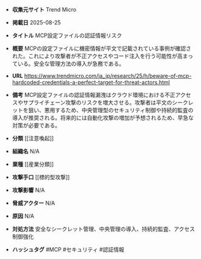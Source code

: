 - **収集元サイト**
Trend Micro

- **掲載日**
2025-08-25

- **タイトル**
MCP設定ファイルの認証情報リスク

- **概要**
MCPの設定ファイルに機密情報が平文で記載されている事例が確認された。これにより攻撃者が不正アクセスやコード注入を行う可能性が高まっている。安全な管理方法の導入が急務である。

- **URL**
https://www.trendmicro.com/ja_jp/research/25/h/beware-of-mcp-hardcoded-credentials-a-perfect-target-for-threat-actors.html

- **備考**
MCP設定ファイルの認証情報漏洩はクラウド環境における不正アクセスやサプライチェーン攻撃のリスクを増大させる。攻撃者は平文のシークレットを狙い、悪用するため、中央管理型のセキュリティ制御や持続的監査の導入が推奨される。将来的には自動化攻撃の増加が予想されるため、早急な対策が必要である。

- **分類**
[[注意喚起]]

- **組織名**
N/A

- **業種**
[[産業分類]]

- **攻撃手口**
[[標的型攻撃]]

- **攻撃影響**
N/A

- **脅威アクター**
N/A

- **原因**
N/A

- **対処方法**
安全なシークレット管理、中央管理の導入、持続的監査、アクセス制御強化

- **ハッシュタグ**
#MCP #セキュリティ #認証情報
